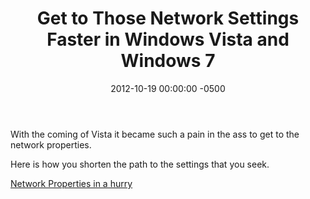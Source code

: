 ﻿---
layout: post
title:  Get to Those Network Settings Faster in Windows Vista and Windows 7
date:   2012-10-19 00:00:00 -0500
categories: IT
---






With the coming of Vista it became such a pain in the ass to get to the network properties.

Here is how you shorten the path to the settings that you seek.

<a href="http://blogs.technet.com/b/askds/archive/2008/08/13/network-properties-in-a-hurry.aspx">Network Properties in a hurry</a>


